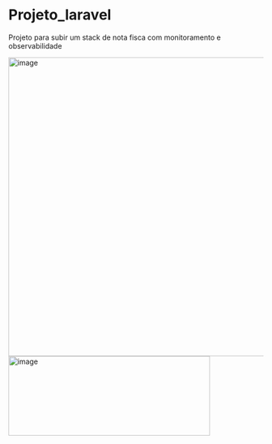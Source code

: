 # Projeto_laravel
Projeto para subir um stack de nota fisca com monitoramento e observabilidade

<img width="784" height="590" alt="image" src="https://github.com/user-attachments/assets/64dea14e-bcea-4512-86e2-55e86bef5689" />

<img width="398" height="157" alt="image" src="https://github.com/user-attachments/assets/a764b13d-bc33-4d16-92a7-682a9a7e6166" />




